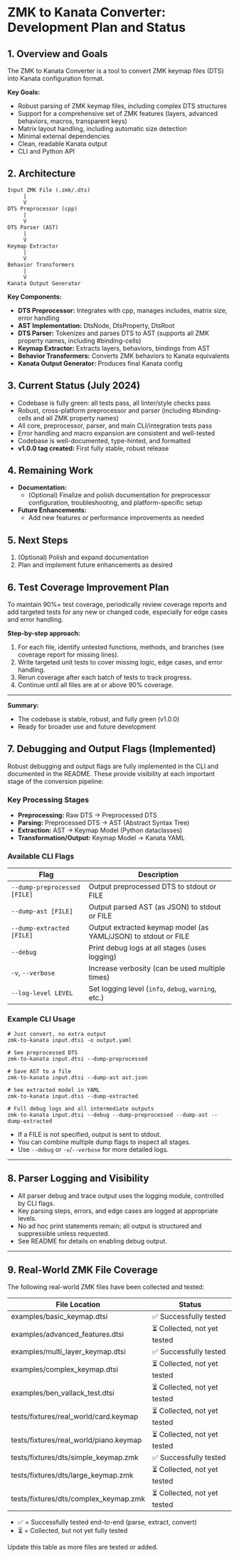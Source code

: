 # ZMK to Kanata Converter: Development Plan and Status

## 1. Overview and Goals

The ZMK to Kanata Converter is a tool to convert ZMK keymap files (DTS) into Kanata configuration format.

**Key Goals:**
- Robust parsing of ZMK keymap files, including complex DTS structures
- Support for a comprehensive set of ZMK features (layers, advanced behaviors, macros, transparent keys)
- Matrix layout handling, including automatic size detection
- Minimal external dependencies
- Clean, readable Kanata output
- CLI and Python API

## 2. Architecture

```
Input ZMK File (.zmk/.dts)
     |
     V
DTS Preprocessor (cpp)
     |
     V
DTS Parser (AST)
     |
     V
Keymap Extractor
     |
     V
Behavior Transformers
     |
     V
Kanata Output Generator
```

**Key Components:**
- **DTS Preprocessor:** Integrates with cpp, manages includes, matrix size, error handling
- **AST Implementation:** DtsNode, DtsProperty, DtsRoot
- **DTS Parser:** Tokenizes and parses DTS to AST (supports all ZMK property names, including #binding-cells)
- **Keymap Extractor:** Extracts layers, behaviors, bindings from AST
- **Behavior Transformers:** Converts ZMK behaviors to Kanata equivalents
- **Kanata Output Generator:** Produces final Kanata config

## 3. Current Status (July 2024)

- Codebase is fully green: all tests pass, all linter/style checks pass
- Robust, cross-platform preprocessor and parser (including #binding-cells and all ZMK property names)
- All core, preprocessor, parser, and main CLI/integration tests pass
- Error handling and macro expansion are consistent and well-tested
- Codebase is well-documented, type-hinted, and formatted
- **v1.0.0 tag created:** First fully stable, robust release

## 4. Remaining Work

- **Documentation:**
    - (Optional) Finalize and polish documentation for preprocessor configuration, troubleshooting, and platform-specific setup
- **Future Enhancements:**
    - Add new features or performance improvements as needed

## 5. Next Steps

1. (Optional) Polish and expand documentation
2. Plan and implement future enhancements as desired

## 6. Test Coverage Improvement Plan

To maintain 90%+ test coverage, periodically review coverage reports and add targeted tests for any new or changed code, especially for edge cases and error handling.

**Step-by-step approach:**
1. For each file, identify untested functions, methods, and branches (see coverage report for missing lines).
2. Write targeted unit tests to cover missing logic, edge cases, and error handling.
3. Rerun coverage after each batch of tests to track progress.
4. Continue until all files are at or above 90% coverage.

---

**Summary:**
- The codebase is stable, robust, and fully green (v1.0.0)
- Ready for broader use and future development

## 7. Debugging and Output Flags (Implemented)

Robust debugging and output flags are fully implemented in the CLI and documented in the README. These provide visibility at each important stage of the conversion pipeline:

### Key Processing Stages
- **Preprocessing:** Raw DTS → Preprocessed DTS
- **Parsing:** Preprocessed DTS → AST (Abstract Syntax Tree)
- **Extraction:** AST → Keymap Model (Python dataclasses)
- **Transformation/Output:** Keymap Model → Kanata YAML

### Available CLI Flags
| Flag                        | Description                                                      |
|-----------------------------|------------------------------------------------------------------|
| `--dump-preprocessed [FILE]`| Output preprocessed DTS to stdout or FILE                         |
| `--dump-ast [FILE]`         | Output parsed AST (as JSON) to stdout or FILE                     |
| `--dump-extracted [FILE]`   | Output extracted keymap model (as YAML/JSON) to stdout or FILE    |
| `--debug`                   | Print debug logs at all stages (uses logging)                    |
| `-v`, `--verbose`           | Increase verbosity (can be used multiple times)                   |
| `--log-level LEVEL`         | Set logging level (`info`, `debug`, `warning`, etc.)              |

### Example CLI Usage
```
# Just convert, no extra output
zmk-to-kanata input.dtsi -o output.yaml

# See preprocessed DTS
zmk-to-kanata input.dtsi --dump-preprocessed

# Save AST to a file
zmk-to-kanata input.dtsi --dump-ast ast.json

# See extracted model in YAML
zmk-to-kanata input.dtsi --dump-extracted

# Full debug logs and all intermediate outputs
zmk-to-kanata input.dtsi --debug --dump-preprocessed --dump-ast --dump-extracted
```

- If a FILE is not specified, output is sent to stdout.
- You can combine multiple dump flags to inspect all stages.
- Use `--debug` or `-v`/`--verbose` for more detailed logs.

---

## 8. Parser Logging and Visibility

- All parser debug and trace output uses the logging module, controlled by CLI flags.
- Key parsing steps, errors, and edge cases are logged at appropriate levels.
- No ad hoc print statements remain; all output is structured and suppressible unless requested.
- See README for details on enabling debug output.

---

## 9. Real-World ZMK File Coverage

The following real-world ZMK files have been collected and tested:

| File Location                          | Status                |
|----------------------------------------|-----------------------|
| examples/basic_keymap.dtsi             | ✅ Successfully tested |
| examples/advanced_features.dtsi        | ⏳ Collected, not yet tested |
| examples/multi_layer_keymap.dtsi       | ✅ Successfully tested |
| examples/complex_keymap.dtsi           | ⏳ Collected, not yet tested |
| examples/ben_vallack_test.dtsi         | ⏳ Collected, not yet tested |
| tests/fixtures/real_world/card.keymap  | ⏳ Collected, not yet tested |
| tests/fixtures/real_world/piano.keymap | ⏳ Collected, not yet tested |
| tests/fixtures/dts/simple_keymap.zmk   | ✅ Successfully tested |
| tests/fixtures/dts/large_keymap.zmk    | ⏳ Collected, not yet tested |
| tests/fixtures/dts/complex_keymap.zmk  | ⏳ Collected, not yet tested |

- ✅ = Successfully tested end-to-end (parse, extract, convert)
- ⏳ = Collected, but not yet fully tested

Update this table as more files are tested or added.